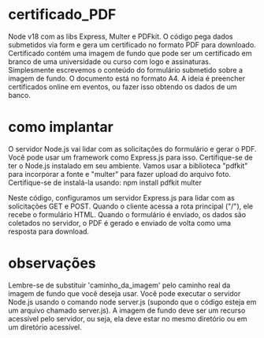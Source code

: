 # certificado_PDF
Node v18 com as libs Express, Multer e PDFkit.
O código pega dados submetidos via form e gera um certificado no formato PDF para downloado.
Certificado contém uma imagem de fundo que pode ser um certificado em branco de uma universidade ou curso com logo e assinaturas.
Simplesmente escrevemos o conteúdo do formulário submetido sobre a imagem de fundo. O documento está no formato A4.
A ideia é preencher certificados online em eventos, ou fazer isso obtendo os dados de um banco.

# como implantar
O servidor Node.js vai lidar com as solicitações do formulário e gerar o PDF. Você pode usar um framework como Express.js para isso. Certifique-se de ter o Node.js instalado em seu ambiente. Vamos usar a biblioteca "pdfkit" para incorporar a fonte e "multer" para fazer upload do arquivo foto. Certifique-se de instalá-la usando: npm install pdfkit multer

Neste código, configuramos um servidor Express.js para lidar com as solicitações GET e POST. Quando o cliente acessa a rota principal ("/"), ele recebe o formulário HTML. Quando o formulário é enviado, os dados são coletados no servidor, o PDF é gerado e enviado de volta como uma resposta para download.

# observações
Lembre-se de substituir 'caminho_da_imagem' pelo caminho real da imagem de fundo que você deseja usar.
Você pode executar o servidor Node.js usando o comando node server.js (supondo que o código esteja em um arquivo chamado server.js).
A imagem de fundo deve ser um recurso acessível pelo servidor, ou seja, ela deve estar no mesmo diretório ou em um diretório acessível.

